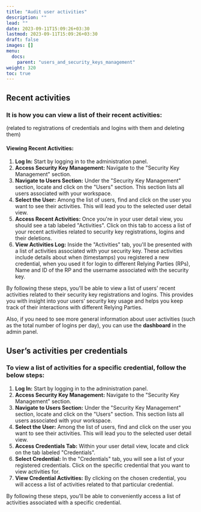 ```yaml
---
title: "Audit user activities"
description: ""
lead: ""
date: 2023-09-11T15:09:26+03:30
lastmod: 2023-09-11T15:09:26+03:30
draft: false
images: []
menu:
  docs:
    parent: "users_and_security_keys_management"
weight: 320
toc: true
---
```


## Recent activities

### It is how you can view a list of their recent activities:

(related to registrations of credentials and logins with them and deleting them)

#### Viewing Recent Activities:

1. **Log In:** Start by logging in to the administration panel.
2. **Access Security Key Management:** Navigate to the "Security Key Management" section.
3. **Navigate to Users Section:** Under the "Security Key Management" section, locate and click on the "Users" section. This section lists all users associated with your workspace.
4. **Select the User:** Among the list of users, find and click on the user you want to see their activities. This will lead you to the selected user detail view.
5. **Access Recent Activities:** Once you're in your user detail view, you should see a tab labeled "Activities". Click on this tab to access a list of your recent activities related to security key registrations, logins and their deletions.
6. **View Activities Log:** Inside the "Activities" tab, you'll be presented with a list of activities associated with your security key. These activities include details about when (timestamps) you registered a new credential, when you used it for login to different Relying Parties (RPs), Name and ID of the RP and the username associated with the security key.

By following these steps, you'll be able to view a list of users’ recent activities related to their security key registrations and logins. This provides you with insight into your users’ security key usage and helps you keep track of their interactions with different Relying Parties.

Also, if you need to see more general information about user activities (such as the total number of logins per day), you can use the **dashboard** in the admin panel.

## User’s activities per credentials

### To view a list of activities for a specific credential, follow the below steps:

1. **Log In:** Start by logging in to the administration panel.
2. **Access Security Key Management:** Navigate to the "Security Key Management" section.
3. **Navigate to Users Section:** Under the "Security Key Management" section, locate and click on the "Users" section. This section lists all users associated with your workspace.
4. **Select the User:** Among the list of users, find and click on the user you want to see their activities. This will lead you to the selected user detail view.
5. **Access Credentials Tab:** Within your user detail view, locate and click on the tab labeled "Credentials".
6. **Select Credential:** In the "Credentials" tab, you will see a list of your registered credentials. Click on the specific credential that you want to view activities for.
7. **View Credential Activities:** By clicking on the chosen credential, you will access a list of activities related to that particular credential.

By following these steps, you'll be able to conveniently access a list of activities associated with a specific credential.

